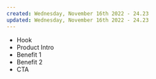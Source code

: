 ```yaml
---
created: Wednesday, November 16th 2022 - 24.23
updated: Wednesday, November 16th 2022 - 24.23
---
```

-   Hook
-   Product Intro
-   Benefit 1
-   Benefit 2
-   CTA